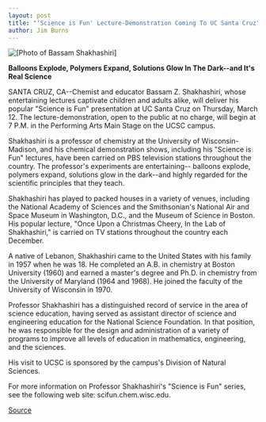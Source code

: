```yaml
---
layout: post
title: "'Science is Fun' Lecture-Demonstration Coming To UC Santa Cruz"
author: Jim Burns
---
```


![\[Photo of Bassam Shakhashiri\]][1]

**Balloons Explode, Polymers Expand, Solutions Glow In The Dark--and It's Real Science**

SANTA CRUZ, CA--Chemist and educator Bassam Z. Shakhashiri, whose  entertaining lectures captivate children and adults alike, will deliver his  popular "Science is Fun" presentation at UC Santa Cruz on Thursday, March  12\. The lecture-demonstration, open to the public at no charge, will begin at  7 P.M. in the Performing Arts Main Stage on the UCSC campus.

Shakhashiri is a professor of chemistry at the University of  Wisconsin-Madison, and his chemical demonstration shows, including his  "Science is Fun" lectures, have been carried on PBS television stations  throughout the country. The professor's experiments are entertaining-- balloons explode, polymers expand, solutions glow in the dark--and highly  regarded for the scientific principles that they teach.

Shakhashiri has played to packed houses in a variety of venues,  including the National Academy of Sciences and the Smithsonian's National  Air and Space Museum in Washington, D.C., and the Museum of Science in  Boston. His popular lecture, "Once Upon a Christmas Cheery, In the Lab of  Shakhashiri," is carried on TV stations throughout the country each  December.

A native of Lebanon, Shakhashiri came to the United States with his  family in 1957 when he was 18. He completed an A.B. in chemistry at Boston  University (1960) and earned a master's degree and Ph.D. in chemistry from  the University of Maryland (1964 and 1968). He joined the faculty of the  University of Wisconsin in 1970.

Professor Shakhashiri has a distinguished record of service in the area  of science education, having served as assistant director of science and  engineering education for the National Science Foundation. In that position,  he was responsible for the design and administration of a variety of  programs to improve all levels of education in mathematics, engineering,  and the sciences.

His visit to UCSC is sponsored by the campus's Division of Natural  Sciences.

For more information on Professor Shakhashiri's "Science is Fun"  series, see the following web site: scifun.chem.wisc.edu.

[1]: http://www1.ucsc.edu/oncampus/currents/97-98/art/science.98-03-02.gif

[Source](http://www1.ucsc.edu/news_events/press_releases/archive/97-98/02-98/022698-cience_is_Fun_lec.html "Permalink to 022698-cience_is_Fun_lec")
